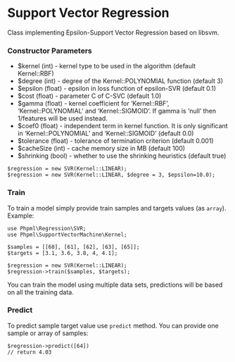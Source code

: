 # Support Vector Regression

Class implementing Epsilon-Support Vector Regression based on libsvm.

### Constructor Parameters

* $kernel (int) - kernel type to be used in the algorithm (default Kernel::RBF)
* $degree (int) - degree of the Kernel::POLYNOMIAL function (default 3)
* $epsilon (float) -  epsilon in loss function of epsilon-SVR (default 0.1)
* $cost (float) - parameter C of C-SVC (default 1.0)
* $gamma (float) - kernel coefficient for ‘Kernel::RBF’, ‘Kernel::POLYNOMIAL’ and ‘Kernel::SIGMOID’. If gamma is ‘null’ then 1/features will be used instead.
* $coef0 (float) - independent term in kernel function. It is only significant in ‘Kernel::POLYNOMIAL’ and ‘Kernel::SIGMOID’ (default 0.0)
* $tolerance (float) - tolerance of termination criterion (default 0.001)
* $cacheSize (int) - cache memory size in MB (default 100)
* $shrinking (bool) - whether to use the shrinking heuristics (default true)

```
$regression = new SVR(Kernel::LINEAR);
$regression = new SVR(Kernel::LINEAR, $degree = 3, $epsilon=10.0);
```

### Train

To train a model simply provide train samples and targets values (as `array`). Example:

```
use Phpml\Regression\SVR;
use Phpml\SupportVectorMachine\Kernel;

$samples = [[60], [61], [62], [63], [65]];
$targets = [3.1, 3.6, 3.8, 4, 4.1];

$regression = new SVR(Kernel::LINEAR);
$regression->train($samples, $targets);
```

You can train the model using multiple data sets, predictions will be based on all the training data.

### Predict

To predict sample target value use `predict` method. You can provide one sample or array of samples:

```
$regression->predict([64])
// return 4.03
```
